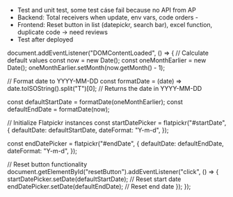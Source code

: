 - Test and unit test, some test cáse fail because no API from AP
- Backend: Total receivers when update, env vars, code orders -
- Frontend: Reset button in list (datepickr, search bar), excel function, duplicate code -> need reviews
- Test after deployed

document.addEventListener("DOMContentLoaded", () => {
  // Calculate default values
  const now = new Date();
  const oneMonthEarlier = new Date();
  oneMonthEarlier.setMonth(now.getMonth() - 1);

  // Format date to YYYY-MM-DD
  const formatDate = (date) =>
    date.toISOString().split("T")[0]; // Returns the date in YYYY-MM-DD

  const defaultStartDate = formatDate(oneMonthEarlier);
  const defaultEndDate = formatDate(now);

  // Initialize Flatpickr instances
  const startDatePicker = flatpickr("#startDate", {
    defaultDate: defaultStartDate,
    dateFormat: "Y-m-d",
  });

  const endDatePicker = flatpickr("#endDate", {
    defaultDate: defaultEndDate,
    dateFormat: "Y-m-d",
  });

  // Reset button functionality
  document.getElementById("resetButton").addEventListener("click", () => {
    startDatePicker.setDate(defaultStartDate); // Reset start date
    endDatePicker.setDate(defaultEndDate);   // Reset end date
  });
});

